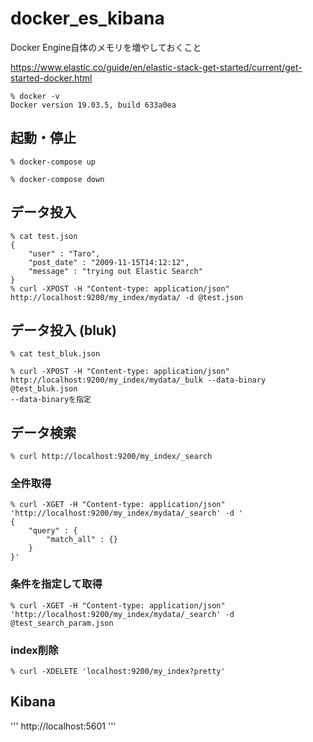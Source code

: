 # docker_es_kibana

Docker Engine自体のメモリを増やしておくこと

https://www.elastic.co/guide/en/elastic-stack-get-started/current/get-started-docker.html

```
% docker -v 
Docker version 19.03.5, build 633a0ea
```

## 起動・停止
```
% docker-compose up
```
```
% docker-compose down
```

## データ投入
```
% cat test.json 
{
    "user" : "Taro",
    "post_date" : "2009-11-15T14:12:12",
    "message" : "trying out Elastic Search"
}
% curl -XPOST -H "Content-type: application/json" http://localhost:9200/my_index/mydata/ -d @test.json
```

## データ投入 (bluk)
```
% cat test_bluk.json 

% curl -XPOST -H "Content-type: application/json" http://localhost:9200/my_index/mydata/_bulk --data-binary @test_bluk.json
--data-binaryを指定
```

## データ検索

```
% curl http://localhost:9200/my_index/_search
```

### 全件取得
```
% curl -XGET -H "Content-type: application/json" 'http://localhost:9200/my_index/mydata/_search' -d '
{ 
    "query" : { 
        "match_all" : {} 
    } 
}'
```

### 条件を指定して取得
```
% curl -XGET -H "Content-type: application/json" 'http://localhost:9200/my_index/mydata/_search' -d @test_search_param.json

```

### index削除
```
% curl -XDELETE 'localhost:9200/my_index?pretty'
```

## Kibana
'''
http://localhost:5601
'''

